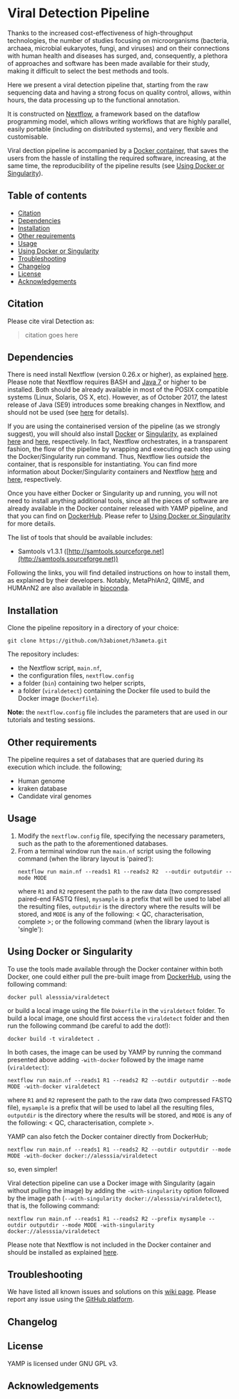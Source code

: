 
# Viral Detection Pipeline

Thanks to the increased cost-effectiveness of high-throughput technologies, the number of studies focusing on microorganisms (bacteria, archaea, microbial eukaryotes, fungi, and viruses) and on their connections with human health and diseases has surged, and, consequently, a plethora of approaches and software has been made available for their study, making it difficult to select the best methods and tools. 

Here we present a viral detection pipeline that, starting from the raw sequencing data and having a strong focus on quality control, allows, within hours, the data processing up to the functional annotation.

It is constructed on [Nextflow](https://github.com/nextflow-io/nextflow), a framework based on the dataflow programming model, which allows writing workflows that are highly parallel, easily portable (including on distributed systems), and very flexible and customisable. 

Viral dection pipeline is accompanied by a [Docker container](https://www.docker.com/), that saves the users from the hassle of installing the required software, increasing, at the same time, the reproducibility of the pipeline results (see [Using Docker or Singularity](#using-docker-or-singularity)). 



## Table of contents

- [Citation](#Citation)
- [Dependencies](#dependencies)
- [Installation](#installation)
- [Other requirements](#other-requirements)
- [Usage](#usage)
- [Using Docker or Singularity](#using-docker-or-singularity)
- [Troubleshooting](#Troubleshooting)
- [Changelog](#changelog)
- [License](#license)
- [Acknowledgements](#acknowledgements)


## Citation

Please cite viral Detection as:

> citation goes here

## Dependencies

There is need install Nextflow  (version 0.26.x or higher), as explained [here](https://www.nextflow.io/docs/latest/getstarted.html). Please note that Nextflow requires BASH and [Java 7](http://www.oracle.com/technetwork/java/javase/downloads/index.html) or higher to be installed. Both should be already available in most of the POSIX compatible systems (Linux, Solaris, OS X, etc). However, as of October 2017, the latest release of Java (SE9) introduces some breaking changes in Nextflow, and should not be used (see [here](https://github.com/nextflow-io/nextflow/issues/462) for details). 

If you are using the containerised version of the pipeline (as we strongly suggest), you will should also install [Docker](https://www.docker.com) or [Singularity](http://singularity.lbl.gov/), as explained [here](https://docs.docker.com/engine/installation/) and [here](http://singularity.lbl.gov/docs-installation), respectively.
In fact, Nextflow orchestrates, in a transparent fashion, the flow of the pipeline by wrapping and executing each step using the Docker/Singularity run command. Thus, Nextflow lies *outside* the container, that is responsible for instantiating. 
You can find more information about Docker/Singularity containers and Nextflow [here](https://www.nextflow.io/docs/latest/docker.html) and [here](https://www.nextflow.io/docs/latest/singularity.html), respectively.

Once you have either Docker or Singularity up and running, you will not need to install anything additional tools, since all the pieces of software are already available in the Docker container released with YAMP pipeline, and that you can find on [DockerHub](https://hub.docker.com/r/alesssia/viraldetect/). Please refer to [Using Docker or Singularity](#using-docker-or-singularity) for more details. 

The list of tools that should be available includes:
- Samtools v1.3.1 ([http://samtools.sourceforge.net](http://samtools.sourceforge.net))

Following the links, you will find detailed instructions on how to install them, as explained by their developers. 
Notably, MetaPhlAn2, QIIME, and HUMAnN2 are also available in [bioconda](https://anaconda.org/bioconda/). 


## Installation

Clone the pipeline repository in a directory of your choice:

```
git clone https://github.com/h3abionet/h3ameta.git
```

The repository includes:

- the Nextflow script, `main.nf`, 
- the configuration files, `nextflow.config`
- a folder (`bin`) containing two helper scripts,
- a folder (`viraldetect`) containing the Docker file used to build the Docker image (`Dockerfile`). 

**Note:** the `nextflow.config` file includes the parameters that are used in our tutorials and testing sessions.


## Other requirements

The pipeline requires a set of databases that are queried during its execution which include. the following;

- Human genome
- kraken database
- Candidate viral genomes

## Usage

1. Modify the `nextflow.config` file, specifying the necessary parameters, such as the path to the aforementioned databases.
2. From a terminal window run the `main.nf` script using the following command (when the library layout is 'paired'):
	```
	nextflow run main.nf --reads1 R1 --reads2 R2  --outdir outputdir --mode MODE
	```
	where `R1` and `R2` represent the path to the raw data (two compressed paired-end FASTQ files), `mysample` is a prefix that will be used to label all the resulting files, `outputdir` is the directory where the results will be stored, and `MODE` is any of the following: < QC, characterisation, complete >; or  the following command (when the library layout is 'single'):
	

## Using Docker or Singularity

To use the tools made available through the Docker container within both Docker, one could either pull the pre-built image from [DockerHub](https://hub.docker.com/r/alesssia/viraldetect/), using the following command:

```
docker pull alesssia/viraldetect
```

or build a local image using the file `Dokerfile` in  the `viraldetect` folder. To build a local image, one should first access the `viraldetect` folder and then run the following command (be careful to add the dot!):

```
docker build -t viraldetect .
```

In both cases, the image can be used by YAMP by running the command presented above adding `-with-docker` followed by the image name (`viraldetect`):

```
nextflow run main.nf --reads1 R1 --reads2 R2 --outdir outputdir --mode MODE -with-docker viraldetect
```

where `R1` and `R2` represent the path to the raw data (two compressed FASTQ file), `mysample` is a prefix that will be used to label all the resulting files, `outputdir` is the directory where the results will be stored, and `MODE` is any of the following: < QC, characterisation, complete >.

YAMP can also fetch the Docker container directly from DockerHub;

```
nextflow run main.nf --reads1 R1 --reads2 R2 --outdir outputdir --mode MODE -with-docker docker://alesssia/viraldetect
```

so, even simpler!

Viral detection pipeline can use a Docker image with Singularity (again without pulling the image) by adding the `-with-singularity` option followed by the image path (`--with-singularity docker://alesssia/viraldetect`), that is, the following command:

```
nextflow run main.nf --reads1 R1 --reads2 R2 --prefix mysample --outdir outputdir --mode MODE -with-singularity docker://alesssia/viraldetect
```


Please note that Nextflow is not included in the Docker container and should be installed as explained [here](https://www.nextflow.io/docs/latest/getstarted.html).


## Troubleshooting

We have listed all known issues and solutions on this [wiki page](https://github.com/alesssia/YAMP/wiki/Troubleshooting). Please report any issue using the [GitHub platform](https://github.com/alesssia/YAMP/issues).


## Changelog

## License

YAMP is licensed under GNU GPL v3.


## Acknowledgements


